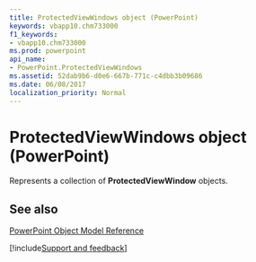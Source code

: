 ```yaml
---
title: ProtectedViewWindows object (PowerPoint)
keywords: vbapp10.chm733000
f1_keywords:
- vbapp10.chm733000
ms.prod: powerpoint
api_name:
- PowerPoint.ProtectedViewWindows
ms.assetid: 52dab9b6-d0e6-667b-771c-c4dbb3b09686
ms.date: 06/08/2017
localization_priority: Normal
---
```



# ProtectedViewWindows object (PowerPoint)

Represents a collection of  **ProtectedViewWindow** objects.


## See also


[PowerPoint Object Model Reference](overview/PowerPoint/object-model.md)

[!include[Support and feedback](~/includes/feedback-boilerplate.md)]